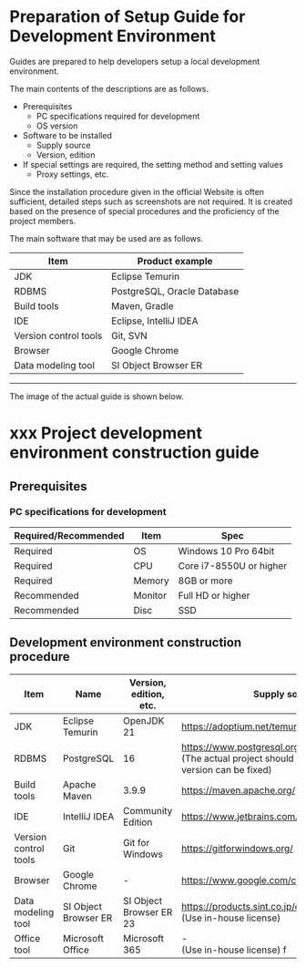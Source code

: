 # Preparation of Setup Guide for Development Environment


Guides are prepared to help developers setup a local development environment.

The main contents of the descriptions are as follows.

- Prerequisites
  - PC specifications required for development
  - OS version
- Software to be installed
  - Supply source
  - Version, edition
- If special settings are required, the setting method and setting values
  - Proxy settings, etc.

Since the installation procedure given in the official Website is often sufficient, 
detailed steps such as screenshots are not required. 
It is created based on the presence of special procedures and the proficiency of the project members.


The main software that may be used are as follows.

| Item                  | Product example                |
|------------------------|-----------------------------|
| JDK                    | Eclipse Temurin             |
| RDBMS                  | PostgreSQL, Oracle Database |
| Build tools           | Maven, Gradle               |
| IDE                    | Eclipse, IntelliJ IDEA      |
| Version control tools   | Git, SVN                    |
| Browser            | Google Chrome               |
| Data modeling tool | SI Object Browser ER        |

-----

The image of the actual guide is shown below.

# xxx Project development environment construction guide

## Prerequisites

### PC specifications for development


| Required/Recommended | Item     | Spec              |
|-----------|----------|-----------------------|
| Required      | OS       | Windows 10 Pro 64bit  |
| Required      | CPU      | Core i7-8550U or higher    |
| Required      | Memory   | 8GB or more              |
| Recommended      | Monitor   | Full HD or higher           |
| Recommended      | Disc | SSD                   |


## Development environment construction procedure

| Item                  | Name                 | Version, edition, etc.  | Supply source                                                                                                            |
|-----------------------|----------------------|-------------------------|--------------------------------------------------------------------------------------------------------------------------|
| JDK                   | Eclipse Temurin      | OpenJDK 21              | https://adoptium.net/temurin/                                                                                            |
| RDBMS                 | PostgreSQL           | 16                      | https://www.postgresql.org/download/windows/ <br> (The actual project should be guided so that the version can be fixed) |
| Build tools           | Apache Maven         | 3.9.9                   | https://maven.apache.org/                                                                                                |
| IDE                   | IntelliJ IDEA        | Community Edition       | https://www.jetbrains.com/idea/                                                                                          |
| Version control tools | Git                  | Git for Windows         | https://gitforwindows.org/                                                                                               |
| Browser               | Google Chrome        | -                       | https://www.google.com/chrome/                                                                                           |
| Data modeling tool    | SI Object Browser ER | SI Object Browser ER 23 | https://products.sint.co.jp/ober/trial <br> (Use in-house license)                                                       |
| Office tool           | Microsoft Office     | Microsoft 365           | - <br> (Use in-house license)                    f                                                                       |

